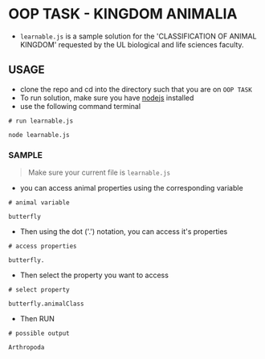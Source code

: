 # OOP TASK - KINGDOM ANIMALIA
- `learnable.js` is a sample solution for the 'CLASSIFICATION OF ANIMAL KINGDOM' requested by the UL biological and life sciences faculty.

## USAGE
- clone the repo and cd into the directory such that you are on `OOP TASK`
- To run solution, make sure you have [nodejs](https://nodejs.org/en/download/) installed
- use the following command terminal

```
# run learnable.js

node learnable.js
```

### SAMPLE

> Make sure your current file is `learnable.js`
- you can access animal properties using the corresponding variable
```
# animal variable

butterfly
```
- Then using the dot ('.') notation, you can access it's properties
```
# access properties

butterfly.
```
- Then select the property you want to access 
```
# select property

butterfly.animalClass
```
- Then RUN
```
# possible output

Arthropoda
```


